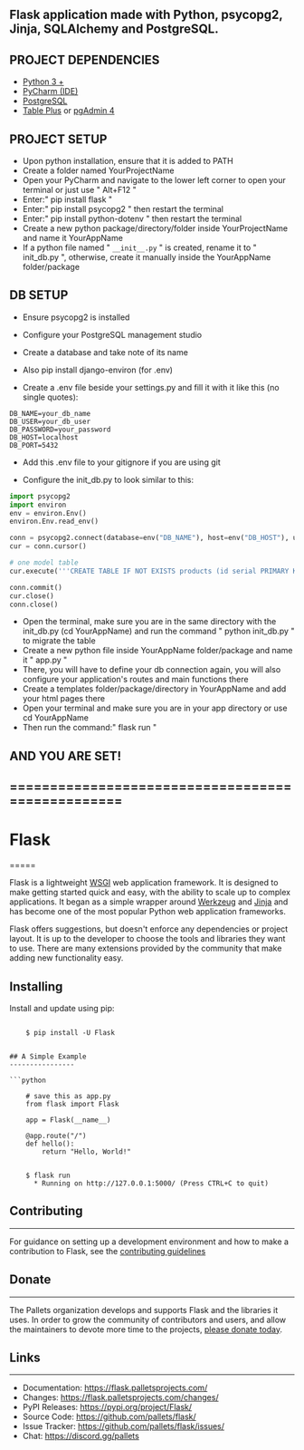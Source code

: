 ## Flask application made with Python, psycopg2, Jinja, SQLAlchemy and PostgreSQL.

## PROJECT DEPENDENCIES
- [Python 3 +](https://www.python.org/downloads/)
- [PyCharm (IDE)](https://www.jetbrains.com/pycharm/download/?section=windows)
- [PostgreSQL](https://www.enterprisedb.com/downloads/postgres-postgresql-downloads)
- [Table Plus](https://tableplus.com/windows) or [pgAdmin 4](https://www.pgadmin.org/download/pgadmin-4-windows/)

## PROJECT SETUP
- Upon python installation, ensure that it is added to PATH
- Create a folder named YourProjectName
- Open your PyCharm and navigate to the lower left corner to open your terminal or just use " Alt+F12 "
- Enter:" pip install flask "
- Enter:" pip install psycopg2 " then restart the terminal
- Enter:" pip install python-dotenv " then restart the terminal
- Create a new python package/directory/folder inside YourProjectName and name it YourAppName
- If a python file named " `__init__.py` " is created, rename it to " init_db.py ", otherwise, create it manually inside the YourAppName folder/package

## DB SETUP
- Ensure psycopg2 is installed
- Configure your PostgreSQL management studio
- Create a database and take note of its name

- Also pip install django-environ (for .env)
- Create a .env file beside your settings.py and fill it with it like this (no single quotes):
```
DB_NAME=your_db_name
DB_USER=your_db_user
DB_PASSWORD=your_password
DB_HOST=localhost
DB_PORT=5432
```
- Add this .env file to your gitignore if you are using git

- Configure the init_db.py to look similar to this:
```python
import psycopg2
import environ
env = environ.Env()
environ.Env.read_env()

conn = psycopg2.connect(database=env("DB_NAME"), host=env("DB_HOST"), user=env("DB_USER"), password=env("DB_PASSWORD"), port=env("DB_PORT"))
cur = conn.cursor()

# one model table
cur.execute('''CREATE TABLE IF NOT EXISTS products (id serial PRIMARY KEY, name varchar(100), variant integer, qty integer, price float, description varchar(255));''')

conn.commit()
cur.close()
conn.close()
```
- Open the terminal, make sure you are in the same directory with the init_db.py (cd YourAppName) and run the command " python init_db.py " to migrate the table
- Create a new python file inside YourAppName folder/package and name it " app.py "
- There, you will have to define your db connection again, you will also configure your application's routes and main functions there
- Create a templates folder/package/directory in YourAppName and add your html pages there
- Open your terminal and make sure you are in your app directory or use cd YourAppName
- Then run the command:" flask run "

## AND YOU ARE SET!

## =================================================

# Flask
=====

Flask is a lightweight [WSGI](https://wsgi.readthedocs.io/) web application framework. It is designed
to make getting started quick and easy, with the ability to scale up to
complex applications. It began as a simple wrapper around [Werkzeug](https://werkzeug.palletsprojects.com/)
and [Jinja](https://jinja.palletsprojects.com/) and has become one of the most popular Python web
application frameworks.

Flask offers suggestions, but doesn't enforce any dependencies or
project layout. It is up to the developer to choose the tools and
libraries they want to use. There are many extensions provided by the
community that make adding new functionality easy.


## Installing

Install and update using pip:

```

    $ pip install -U Flask


## A Simple Example
----------------

```python

    # save this as app.py
    from flask import Flask

    app = Flask(__name__)

    @app.route("/")
    def hello():
        return "Hello, World!"
```

```

    $ flask run
      * Running on http://127.0.0.1:5000/ (Press CTRL+C to quit)
```


## Contributing
------------

For guidance on setting up a development environment and how to make a
contribution to Flask, see the [contributing guidelines](https://github.com/pallets/flask/blob/main/CONTRIBUTING.rst)


## Donate
------

The Pallets organization develops and supports Flask and the libraries
it uses. In order to grow the community of contributors and users, and
allow the maintainers to devote more time to the projects, [please
donate today](https://palletsprojects.com/donate).


## Links
-----

-   Documentation: https://flask.palletsprojects.com/
-   Changes: https://flask.palletsprojects.com/changes/
-   PyPI Releases: https://pypi.org/project/Flask/
-   Source Code: https://github.com/pallets/flask/
-   Issue Tracker: https://github.com/pallets/flask/issues/
-   Chat: https://discord.gg/pallets
